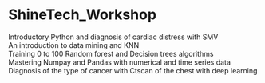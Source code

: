 # ShineTech_Workshop<br>
 Introductory Python and diagnosis of cardiac distress with SMV<br>
 An introduction to data mining and KNN<br>
 Training 0 to 100 Random forest and Decision trees algorithms<br>
 Mastering Numpay and Pandas with numerical and time series data<br>
 Diagnosis of the type of cancer with Ctscan of the chest with deep learning<br>
